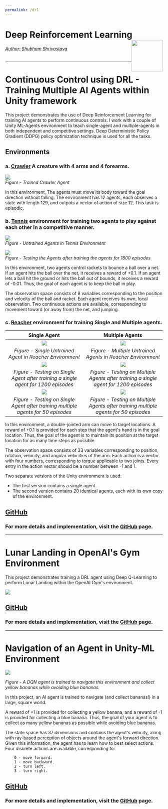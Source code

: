 ```yaml
---
permalink: /drl
---
```


# Deep Reinforcement Learning <a href="../../index.html"><img style="float: right;" src="/img/logo_circle.png" height="100" width="100">

###### Author: *[Shubham Shrivastava](http://www.towardsautonomy.com/#shubham)*  

---

# Continuous Control using DRL - Training Multiple AI Agents within Unity framework 

This project demonstrates the use of Deep Reinforcement Learning for training AI agents to perform continuous controls. I work with a couple of Unity ML-Agents environment to teach single-agent and multiple-agents in both independent and competitive settings. Deep Deterministic Policy Gradient (DDPG) policy optimization technique is used for all the tasks.

## Environments

### a. [Crawler](https://github.com/Unity-Technologies/ml-agents/blob/master/docs/Learning-Environment-Examples.md#crawler) A creature with 4 arms and 4 forearms.

![](/docs/drl/img/crawler.gif)  
*Figure - Trained Crawler Agent* 

In this environment, The agents must move its body toward the goal direction without falling. The environment has 12 agents, each observes a state with length 129, and outputs a vector of action of size 12. This task is episodic.

### b. [Tennis](https://github.com/Unity-Technologies/ml-agents/blob/master/docs/Learning-Environment-Examples.md#tennis) environment for training two agents to play against each other in a competitive manner.

![](/docs/drl/img/untrained_tennis.gif)  
*Figure - Untrained Agents in Tennis Environment* 

![](/docs/drl/img/tennis.gif)  
*Figure - Testing the Agents after training the agents for 1800 episodes*

In this environment, two agents control rackets to bounce a ball over a net. If an agent hits the ball over the net, it receives a reward of +0.1. If an agent lets a ball hit the ground or hits the ball out of bounds, it receives a reward of -0.01. Thus, the goal of each agent is to keep the ball in play.

The observation space consists of 8 variables corresponding to the position and velocity of the ball and racket. Each agent receives its own, local observation. Two continuous actions are available, corresponding to movement toward (or away from) the net, and jumping.

### c. [Reacher](https://github.com/Unity-Technologies/ml-agents/blob/master/docs/Learning-Environment-Examples.md#reacher) environment for training Single and Multiple agents.

| Single Agent                         |  Multiple Agents                      |
|:------------------------------------:|:-------------------------------------:|
|![](/docs/drl/img/reacher_single_untrained_agent.gif)  | ![](/docs/drl/img/reacher_multi_untrained_agents.gif)   |  
| *Figure - Single Untrained Agent in Reacher Environment* | *Figure - Multiple Untrained Agents in Reacher Environment* |
|![](/docs/drl/img/reacher_single_agent.gif)  | ![](/docs/drl/img/reacher_multi_agents.gif)   |  
| *Figure - Testing on Single Agent after training a single agent for 1200 episodes* | *Figure - Testing on Multiple Agents after training a single agent for 1200 episodes* |
|![](/docs/drl/img/reacher_single_agent_trained_on_multi_agents.gif)  | ![](/docs/drl/img/reacher_multi_agents_trained_on_multi_agents.gif)   |  
| *Figure - Testing on Single Agent after training multiple agents for 50 episodes* | *Figure - Testing on Multiple Agents after training multiple agents for 50 episodes* |

In this environment, a double-jointed arm can move to target locations. A reward of +0.1 is provided for each step that the agent's hand is in the goal location. Thus, the goal of the agent is to maintain its position at the target location for as many time steps as possible.

The observation space consists of 33 variables corresponding to position, rotation, velocity, and angular velocities of the arm. Each action is a vector with four numbers, corresponding to torque applicable to two joints. Every entry in the action vector should be a number between -1 and 1.

Two separate versions of the Unity environment is used:  
- The first version contains a single agent.
- The second version contains 20 identical agents, each with its own copy of the environment.  

## [GitHub](https://github.com/towardsautonomy/drl_continuous_control_unity_mlagents)  

### For more details and implementation, visit the [GitHub](https://github.com/towardsautonomy/drl_continuous_control_unity_mlagents) page.

---

# Lunar Landing in OpenAI's Gym Environment

This project demonstrates training a DRL agent using Deep Q-Learning to perform Lunar Landing within the OpenAI Gym's environment.

![](/docs/drl/img/moonlanding_dqn.gif)

## [GitHub](https://github.com/towardsautonomy/moon_landing_gym_dqn)  

### For more details and implementation, visit the [GitHub](https://github.com/towardsautonomy/moon_landing_gym_dqn) page.

---

# Navigation of an Agent in Unity-ML Environment

![](/docs/drl/img/banana_navigation.gif)  

*Figure - A DQN agent is trained to navigate this environment and collect yellow bananas while avoiding blue bananas.*

In this project, an AI agent is trained to navigate (and collect bananas!) in a large, square world. 

A reward of +1 is provided for collecting a yellow banana, and a reward of -1 is provided for collecting a blue banana. Thus, the goal of your agent is to collect as many yellow bananas as possible while avoiding blue bananas.

The state space has 37 dimensions and contains the agent's velocity, along with ray-based perception of objects around the agent's forward direction. Given this information, the agent has to learn how to best select actions. Four discrete actions are available, corresponding to:

```
    0 - move forward.
    1 - move backward.
    2 - turn left.
    3 - turn right.
```

## [GitHub](https://github.com/towardsautonomy/unity_mlagents_banana_navigator)  

### For more details and implementation, visit the [GitHub](https://github.com/towardsautonomy/unity_mlagents_banana_navigator) page.